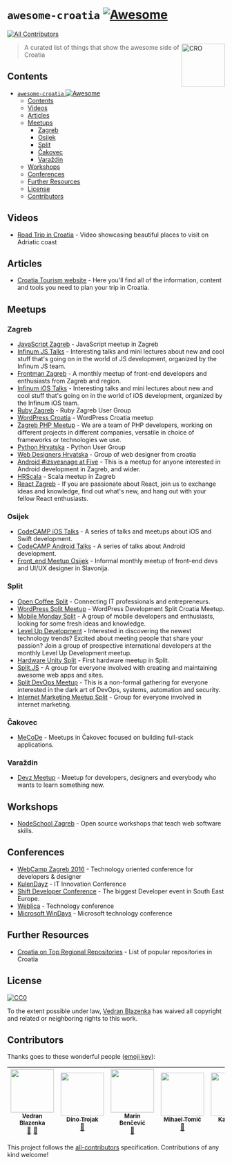 # `awesome-croatia` [![Awesome](https://cdn.rawgit.com/sindresorhus/awesome/d7305f38d29fed78fa85652e3a63e154dd8e8829/media/badge.svg)](https://github.com/sindresorhus/awesome)
[![All Contributors](https://img.shields.io/badge/all_contributors-7-orange.svg?style=flat-square)](#contributors)

<img src="https://upload.wikimedia.org/wikipedia/commons/1/1b/Flag_of_Croatia.svg" width="100px" align="right" alt="CRO">

> A curated list of things that show the awesome side of Croatia

## Contents

- [`awesome-croatia` ![Awesome](https://github.com/sindresorhus/awesome)](#awesome-croatia-awesome)
	- [Contents](#contents)
	- [Videos](#videos)
	- [Articles](#articles)
	- [Meetups](#meetups)
		- [Zagreb](#zagreb)
		- [Osijek](#osijek)
		- [Split](#split)
		- [Čakovec](#Čakovec)
		- [Varaždin](#varaždin)
	- [Workshops](#workshops)
	- [Conferences](#conferences)
	- [Further Resources](#further-resources)
	- [License](#license)
	- [Contributors](#contributors)

## Videos

- [Road Trip in Croatia](https://vimeo.com/138909704) - Video showcasing beautiful places to visit on Adriatic coast

## Articles

- [Croatia Tourism website](http://www.croatia.hr/) - Here you'll find all of the information, content and tools you need to plan your trip in Croatia.

## Meetups

### Zagreb

- [JavaScript Zagreb](https://meetup.com/JavaScript-Zagreb) - JavaScript meetup in Zagreb
- [Infinum JS Talks](https://www.meetup.com/Infinum-JS-Talks) - Interesting talks and mini lectures about new and cool stuff that's going on in the world of JS development, organized by the Infinum JS team.
- [Frontman Zagreb](https://meetup.com/FrontmanZg) - A monthly meetup of front-end developers and enthusiasts from Zagreb and region.
- [Infinum iOS Talks](https://www.meetup.com/Infinum-iOS-Talks-Zagreb/) - Interesting talks and mini lectures about new and cool stuff that's going on in the world of iOS development, organized by the Infinum iOS team.
- [Ruby Zagreb](https://www.meetup.com/rubyzg/) - Ruby Zagreb User Group
- [WordPress Croatia](https://www.meetup.com/wordpress-croatia/) - WordPress Croatia meetup
- [Zagreb PHP Meetup](https://www.meetup.com/ZgPHP-meetup/) - We are a team of PHP developers, working on different projects in different companies, versatile in choice of frameworks or technologies we use.
- [Python Hrvatska](https://www.meetup.com/Python-Hrvatska/) - Python User Group
- [Web Designers Hrvatska](https://www.meetup.com/Web-Designers-Hrvatska-ZG-Meetup/) - Group of web designer from croatia
- [Android #izsvesnage at Five](https://www.meetup.com/Android-izsvesnage-Five/) - This is a meetup for anyone interested in Android development in Zagreb, and wider.
- [HRScala](https://www.meetup.com/HRScala/) - Scala meetup in Zagreb
- [React Zagreb](https://www.meetup.com/React-Zagreb/) - If you are passionate about React, join us to exchange ideas and knowledge, find out what's new, and hang out with your fellow React enthusiasts.


### Osijek

- [CodeCAMP iOS Talks](http://softwarecity.hr/?s=ios+talks) - A series of talks and meetups about iOS and Swift development.
- [CodeCAMP Android Talks](http://softwarecity.hr/?s=android+talks) - A series of talks about Android development.
- [Front_end Meetup Osijek](https://www.facebook.com/OsijekFrontEndMeetup/) - Informal monthly meetup of front-end devs and UI/UX designer in Slavonija.

### Split
- [Open Coffee Split](https://www.meetup.com/opencoffeesplit/) - Connecting IT professionals and entrepreneurs.
- [WordPress Split Meetup](https://www.meetup.com/WordPress-Development-Split-Croatia-Meetup/) - WordPress Development Split Croatia Meetup.
- [Mobile Monday Split](https://www.meetup.com/mobilemondaysplit/) - A group of mobile developers and enthusiasts, looking for some fresh ideas and knowledge.
- [Level Up Development](https://www.meetup.com/Level-Up-Development/) - Interested in discovering the newest technology trends? Excited about meeting people that share your passion? Join a group of prospective international developers at the monthly Level Up Development meetup.
- [Hardware Unity Split](https://www.meetup.com/Hardware-Unity-Split/) - First hardware meetup in Split.
- [Split.JS](https://www.meetup.com/Split-JS/) - A group for everyone involved with creating and maintaining awesome web apps and sites.
- [Split DevOps Meetup](https://www.meetup.com/Split-DevOps-Meetup/) - This is a non-formal gathering for everyone interested in the dark art of DevOps, systems, automation and security.
- [Internet Marketing Meetup Split](https://www.meetup.com/IMSplit/) - Group for everyone involved in internet marketing.

### Čakovec
- [MeCoDe](https://www.meetup.com/MeCoDe/) - Meetups in Čakovec focused on building full-stack applications.

### Varaždin
- [Devz Meetup](https://www.meetup.com/Devz-Meetup-Vara%C5%BEdin/) - Meetup for developers, designers and everybody who wants to learn something new.

## Workshops

- [NodeSchool Zagreb](https://nodeschool.io/zagreb/) - Open source workshops that teach web software skills.

## Conferences

- [WebCamp Zagreb 2016](https://2016.webcampzg.org/) - Technology oriented conference for developers & designer
- [KulenDayz](http://www.kulendayz.com/) - IT Innovation Conference
- [Shift Developer Conference](http://shift.codeanywhere.com/) - The biggest Developer event in South East Europe.
- [Weblica](http://weblica.hr/) - Technology conference
- [Microsoft WinDays](https://www.windays.hr/) - Microsoft technology conference

## Further Resources

- [Croatia on Top Regional Repositories](https://github.com/lorey/top-regional-repositories/blob/master/countries/croatia.md) - List of popular repositories in Croatia

## License

[![CC0](http://mirrors.creativecommons.org/presskit/buttons/88x31/svg/cc-zero.svg)](https://creativecommons.org/publicdomain/zero/1.0/)

To the extent possible under law, [Vedran Blazenka](http://vblazenka.com) has waived all copyright and related or neighboring rights to this work.

## Contributors

Thanks goes to these wonderful people ([emoji key](https://github.com/kentcdodds/all-contributors#emoji-key)):

<!-- ALL-CONTRIBUTORS-LIST:START - Do not remove or modify this section -->
<!-- prettier-ignore -->
| [<img src="https://avatars3.githubusercontent.com/u/1723170?v=4" width="100px;"/><br /><sub><b>Vedran Blazenka</b></sub>](https://www.vblazenka.com/)<br />[📖](https://github.com/wedranb/awesome-croatia/commits?author=wedranb "Documentation") [👀](#review-wedranb "Reviewed Pull Requests") | [<img src="https://avatars2.githubusercontent.com/u/1530952?v=4" width="100px;"/><br /><sub><b>Dino Trojak</b></sub>](http://reactor.studio)<br />[📖](https://github.com/wedranb/awesome-croatia/commits?author=dinodsaurus "Documentation") | [<img src="https://avatars2.githubusercontent.com/u/15250015?v=4" width="100px;"/><br /><sub><b>Marin Benčević</b></sub>](https://medium.com/@marinbenc)<br />[📖](https://github.com/wedranb/awesome-croatia/commits?author=marinbenc "Documentation") | [<img src="https://avatars0.githubusercontent.com/u/7020915?v=4" width="100px;"/><br /><sub><b>Mihael Tomić</b></sub>](http://www.mihaeltomic.com)<br />[📖](https://github.com/wedranb/awesome-croatia/commits?author=mihaeltomic "Documentation") | [<img src="https://avatars3.githubusercontent.com/u/1550765?v=4" width="100px;"/><br /><sub><b>Karl Lorey</b></sub>](http://programmermap.com)<br />[📖](https://github.com/wedranb/awesome-croatia/commits?author=lorey "Documentation") | [<img src="https://avatars0.githubusercontent.com/u/551485?v=4" width="100px;"/><br /><sub><b>Marko Elezović</b></sub>](https://oradian.com/)<br />[📖](https://github.com/wedranb/awesome-croatia/commits?author=melezov "Documentation") | [<img src="https://avatars3.githubusercontent.com/u/7807482?v=4" width="100px;"/><br /><sub><b>Roberto Kedmenec</b></sub>](http://kedmenecr.github.io/)<br />[📖](https://github.com/wedranb/awesome-croatia/commits?author=kedmenecr "Documentation") |
| :---: | :---: | :---: | :---: | :---: | :---: | :---: |
<!-- ALL-CONTRIBUTORS-LIST:END -->

This project follows the [all-contributors](https://github.com/kentcdodds/all-contributors) specification. Contributions of any kind welcome!
